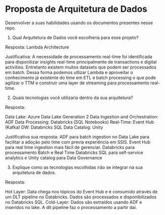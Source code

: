 # Proposta de Arquitetura de Dados

Desenvolver a suas habilidades usando os documentos presentes nesse repo.


1.	Qual Arquitetura de Dados você escolheria para esse projeto?

Resposta: Lambda Architecture

Justificativa: A necessidade de processamento real-time foi identificada para disponilizar insights real-time principalmente de transactions e digital activities. Entretanto existem muitos datasets que podem ser processados em batch.
Dessa forma podemos utlizar Lambda e aproveitar o conhecimento já existente do time em ETL e batch processing o que pode agilizar o TTM e construir uma layer de streaming para processamento real-time.

2.	Quais tecnologias você utilizaria dentro da sua arquitetura?


Resposta:

Data Lake: Azure Data Lake Generation 2
Data Ingestion and Orchestration: ADF
Data Processing: Databricks (SQL Notebooks)
Real-Time: Event Hub (Kafka)
DW: Databricks SQL
Data Catalog: Unity

Justificativa sua resposta: ADF para batch ingestion no Data Lake para facilitar a adoção pelo time com previa experiência em SSIS.
Event Hub para real time ingestion mais fácil de gerenciar.
Databricks para processamento Batch e Real Time
Databricks SQL para self-service analytics e Unity catalog para Data Governance


3.	Explique como as tecnologias escolhidas irão se integrar na sua arquitetura de dados.

Resposta:

Hot Layer: Data chega nos tópicos do Event Hub e é consumido através de um DLT pipeline no Databricks.
Dados são processados e disponibilizados no Databricks SQL.
Cold-Layer: Dados são extraídos usando ADF e inseridos no lake. A dlt pipeline faz o processamento a partir daí.